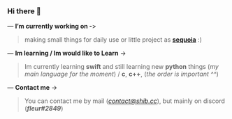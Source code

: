 ### Hi there 👋

— **I’m currently working on -**>
> making small things for daily use or little project as **[sequoia](https://github.com/aielove/sequoia)** :)

— **Im learning / Im would like to Learn** ->
> Im currently learning **swift** and still learning new **python** things (*my main language for the moment*) / **c**, **c++**, (*the order is important ^^*)

— **Contact me** ->
> You can contact me by mail (*contact@shib.cc*), but mainly on discord (***fleur#2849***)
